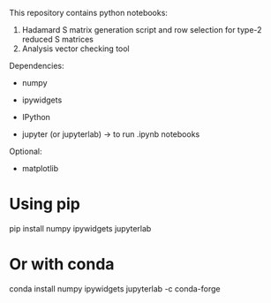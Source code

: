 This repository contains python notebooks:

1. Hadamard S matrix generation script and row selection for type-2 reduced S matrices
2. Analysis vector checking tool

Dependencies:

- numpy

- ipywidgets

- IPython

- jupyter (or jupyterlab) → to run .ipynb notebooks

Optional:

- matplotlib

# Using pip
pip install numpy ipywidgets jupyterlab

# Or with conda
conda install numpy ipywidgets jupyterlab -c conda-forge
